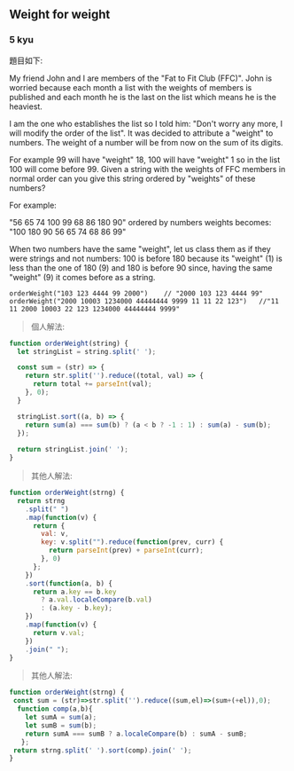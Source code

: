 

## **Weight for weight**
### **5 kyu**

題目如下:

My friend John and I are members of the "Fat to Fit Club (FFC)". John is worried because each month a list with the weights of members is published and each month he is the last on the list which means he is the heaviest.

I am the one who establishes the list so I told him: "Don't worry any more, I will modify the order of the list". It was decided to attribute a "weight" to numbers. The weight of a number will be from now on the sum of its digits.

For example 99 will have "weight" 18, 100 will have "weight" 1 so in the list 100 will come before 99. Given a string with the weights of FFC members in normal order can you give this string ordered by "weights" of these numbers?

For example:

"56 65 74 100 99 68 86 180 90" ordered by numbers weights becomes: "100 180 90 56 65 74 68 86 99"

When two numbers have the same "weight", let us class them as if they were strings and not numbers: 100 is before 180 because its "weight" (1) is less than the one of 180 (9) and 180 is before 90 since, having the same "weight" (9) it comes before as a string.

```
orderWeight("103 123 4444 99 2000")    // "2000 103 123 4444 99"
orderWeight("2000 10003 1234000 44444444 9999 11 11 22 123")   //"11 11 2000 10003 22 123 1234000 44444444 9999"
```

>個人解法:

```javascript
function orderWeight(string) {
  let stringList = string.split(' ');

  const sum = (str) => {
    return str.split('').reduce((total, val) => {
      return total += parseInt(val);
    }, 0);
  }

  stringList.sort((a, b) => {
    return sum(a) === sum(b) ? (a < b ? -1 : 1) : sum(a) - sum(b);
  });
    
  return stringList.join(' ');
}

```
>其他人解法:

```javascript
function orderWeight(strng) {
  return strng
    .split(" ")
    .map(function(v) {  
      return {
        val: v,
        key: v.split("").reduce(function(prev, curr) {
          return parseInt(prev) + parseInt(curr);
        }, 0)
      };
    })
    .sort(function(a, b) {
      return a.key == b.key 
        ? a.val.localeCompare(b.val)
        : (a.key - b.key);
    })
    .map(function(v) {
      return v.val;
    })
    .join(" ");
}
```

>其他人解法:

```javascript
function orderWeight(strng) {
 const sum = (str)=>str.split('').reduce((sum,el)=>(sum+(+el)),0);
  function comp(a,b){
    let sumA = sum(a);
    let sumB = sum(b);
    return sumA === sumB ? a.localeCompare(b) : sumA - sumB;
   };
 return strng.split(' ').sort(comp).join(' ');
}
```
